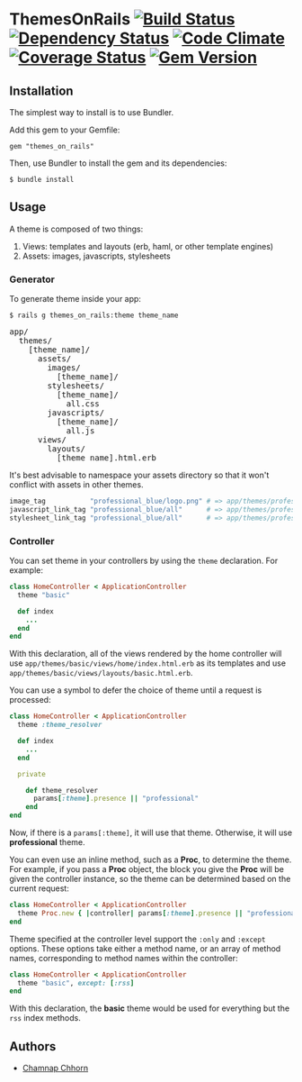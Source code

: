 # ThemesOnRails [![Build Status](https://travis-ci.org/yoolk/themes_on_rails.png?branch=master)](https://travis-ci.org/yoolk/themes_on_rails) [![Dependency Status](https://gemnasium.com/yoolk/themes_on_rails.png)](https://gemnasium.com/yoolk/themes_on_rails) [![Code Climate](https://codeclimate.com/github/yoolk/themes_on_rails.png)](https://codeclimate.com/github/yoolk/themes_on_rails) [![Coverage Status](https://coveralls.io/repos/yoolk/themes_on_rails/badge.png?branch=master)](https://coveralls.io/r/yoolk/themes_on_rails?branch=master) [![Gem Version](https://badge.fury.io/rb/themes_on_rails.png)](http://badge.fury.io/rb/themes_on_rails)

## Installation

The simplest way to install is to use Bundler.

Add this gem to your Gemfile:

    gem "themes_on_rails"

Then, use Bundler to install the gem and its dependencies:

    $ bundle install

## Usage

A theme is composed of two things:

  1. Views: templates and layouts (erb, haml, or other template engines)
  2. Assets: images, javascripts, stylesheets

### Generator

To generate theme inside your app:

    $ rails g themes_on_rails:theme theme_name

<pre>
app/
  themes/
    [theme_name]/
      assets/
        images/
          [theme_name]/
        stylesheets/
          [theme_name]/
            all.css
        javascripts/
          [theme_name]/
            all.js
      views/
        layouts/
          [theme_name].html.erb
</pre>

It's best advisable to namespace your assets directory so that it won't conflict with assets in other themes.

```ruby
image_tag           "professional_blue/logo.png" # => app/themes/professional_blue/assets/images/professional_blue/logo.png
javascript_link_tag "professional_blue/all"      # => app/themes/professional_blue/assets/javascripts/professional_blue/all.js
stylesheet_link_tag "professional_blue/all"      # => app/themes/professional_blue/assets/stylesheets/professional_blue/all.css
```

### Controller

You can set theme in your controllers by using the `theme` declaration. For example:

```ruby
class HomeController < ApplicationController
  theme "basic"

  def index
    ...
  end
end
```

With this declaration, all of the views rendered by the home controller will use `app/themes/basic/views/home/index.html.erb` as its templates and use `app/themes/basic/views/layouts/basic.html.erb`.

You can use a symbol to defer the choice of theme until a request is processed:

```ruby
class HomeController < ApplicationController
  theme :theme_resolver

  def index
    ...
  end

  private

    def theme_resolver
      params[:theme].presence || "professional"
    end
end
```

Now, if there is a `params[:theme]`, it will use that theme. Otherwise, it will use **professional** theme.

You can even use an inline method, such as a **Proc**, to determine the theme. For example, if you pass a **Proc** object, the block you give the **Proc** will be given the controller instance, so the theme can be determined based on the current request:

```ruby
class HomeController < ApplicationController
  theme Proc.new { |controller| params[:theme].presence || "professional" }
end
```

Theme specified at the controller level support the `:only` and `:except` options. These options take either a method name, or an array of method names, corresponding to method names within the controller:

```ruby
class HomeController < ApplicationController
  theme "basic", except: [:rss]
end
```

With this declaration, the **basic** theme would be used for everything but the `rss` index methods.

## Authors

* [Chamnap Chhorn](https://github.com/chamnap)
